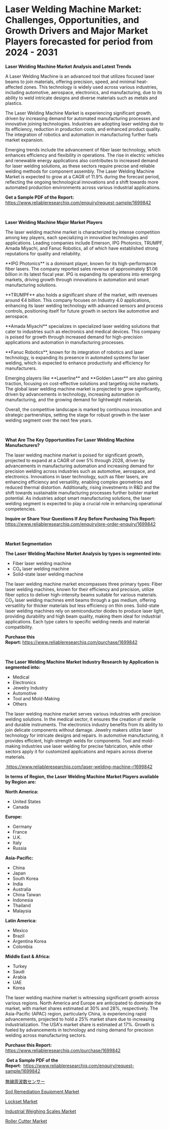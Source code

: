 <p><h1>Laser Welding Machine Market: Challenges, Opportunities, and Growth Drivers and Major Market Players forecasted for period from 2024 - 2031</h1></p><p><strong>Laser Welding Machine Market Analysis and Latest Trends</strong></p>
<p><p>A Laser Welding Machine is an advanced tool that utilizes focused laser beams to join materials, offering precision, speed, and minimal heat-affected zones. This technology is widely used across various industries, including automotive, aerospace, electronics, and manufacturing, due to its ability to weld intricate designs and diverse materials such as metals and plastics.</p><p>The Laser Welding Machine Market is experiencing significant growth, driven by increasing demand for automated manufacturing processes and innovative joining technologies. Industries are adopting laser welding due to its efficiency, reduction in production costs, and enhanced product quality. The integration of robotics and automation in manufacturing further fuels market expansion.</p><p>Emerging trends include the advancement of fiber laser technology, which enhances efficiency and flexibility in operations. The rise in electric vehicles and renewable energy applications also contributes to increased demand for laser welding solutions, as these sectors require precise and reliable welding methods for component assembly. The Laser Welding Machine Market is expected to grow at a CAGR of 11.9% during the forecast period, reflecting the ongoing technological innovations and a shift towards more automated production environments across various industrial applications.</p></p>
<p><strong>Get a Sample PDF of the Report:&nbsp;</strong> <a href="https://www.reliableresearchiq.com/enquiry/request-sample/1699842?utm_campaign=1102&utm_medium=2&utm_source=Github&utm_content=ia&utm_term=21102024&utm_id=laser-welding-machine">https://www.reliableresearchiq.com/enquiry/request-sample/1699842</a></p>
<p>&nbsp;</p>
<p><strong>Laser Welding Machine Major Market Players</strong></p>
<p><p>The laser welding machine market is characterized by intense competition among key players, each specializing in innovative technologies and applications. Leading companies include Emerson, IPG Photonics, TRUMPF, Amada Miyachi, and Fanuc Robotics, all of which have established strong reputations for quality and reliability.</p><p>**IPG Photonics** is a dominant player, known for its high-performance fiber lasers. The company reported sales revenue of approximately $1.06 billion in its latest fiscal year. IPG is expanding its operations into emerging markets, driving growth through innovations in automation and smart manufacturing solutions.</p><p>**TRUMPF** also holds a significant share of the market, with revenues around €4 billion. This company focuses on Industry 4.0 applications, enhancing its laser welding technology with advanced sensors and process controls, positioning itself for future growth in sectors like automotive and aerospace.</p><p>**Amada Miyachi** specializes in specialized laser welding solutions that cater to industries such as electronics and medical devices. This company is poised for growth through increased demand for high-precision applications and automation in manufacturing processes.</p><p>**Fanuc Robotics**, known for its integration of robotics and laser technology, is expanding its presence in automated systems for laser welding, which is expected to enhance productivity and efficiency for manufacturers.</p><p>Emerging players like **Laserline** and **Golden Laser** are also gaining traction, focusing on cost-effective solutions and targeting niche markets. The global laser welding machine market is projected to grow significantly, driven by advancements in technology, increasing automation in manufacturing, and the growing demand for lightweight materials.</p><p>Overall, the competitive landscape is marked by continuous innovation and strategic partnerships, setting the stage for robust growth in the laser welding segment over the next few years.</p></p>
<p>&nbsp;</p>
<p><strong>What Are The Key Opportunities For Laser Welding Machine Manufacturers?</strong></p>
<p><p>The laser welding machine market is poised for significant growth, projected to expand at a CAGR of over 5% through 2028, driven by advancements in manufacturing automation and increasing demand for precision welding across industries such as automotive, aerospace, and electronics. Innovations in laser technology, such as fiber lasers, are enhancing efficiency and versatility, enabling complex geometries and reduced thermal distortion. Additionally, rising investments in R&D and the shift towards sustainable manufacturing processes further bolster market potential. As industries adopt smart manufacturing solutions, the laser welding segment is expected to play a crucial role in enhancing operational competencies.</p></p>
<p><strong>Inquire or Share Your Questions If Any Before Purchasing This Report:</strong> <a href="https://www.reliableresearchiq.com/enquiry/pre-order-enquiry/1699842?utm_campaign=1102&utm_medium=2&utm_source=Github&utm_content=ia&utm_term=21102024&utm_id=laser-welding-machine">https://www.reliableresearchiq.com/enquiry/pre-order-enquiry/1699842</a></p>
<p>&nbsp;</p>
<p><strong>Market Segmentation</strong></p>
<p><strong>The Laser Welding Machine Market Analysis by types is segmented into:</strong></p>
<p><ul><li>Fiber laser welding machine</li><li>CO₂ laser welding machine</li><li>Solid-state laser welding machine</li></ul></p>
<p><p>The laser welding machine market encompasses three primary types: Fiber laser welding machines, known for their efficiency and precision, utilize fiber optics to deliver high-intensity beams suitable for various materials. CO₂ laser welding machines emit beams through a gas medium, offering versatility for thicker materials but less efficiency on thin ones. Solid-state laser welding machines rely on semiconductor diodes to produce laser light, providing durability and high beam quality, making them ideal for industrial applications. Each type caters to specific welding needs and material compatibility.</p></p>
<p><strong>Purchase this Report:&nbsp;</strong><a href="https://www.reliableresearchiq.com/purchase/1699842?utm_campaign=1102&utm_medium=2&utm_source=Github&utm_content=ia&utm_term=21102024&utm_id=laser-welding-machine">https://www.reliableresearchiq.com/purchase/1699842</a></p>
<p>&nbsp;</p>
<p><strong>The Laser Welding Machine Market Industry Research by Application is segmented into:</strong></p>
<p><ul><li>Medical</li><li>Electronics</li><li>Jewelry Industry</li><li>Automotive</li><li>Tool and Mold-Making</li><li>Others</li></ul></p>
<p><p>The laser welding machine market serves various industries with precision welding solutions. In the medical sector, it ensures the creation of sterile and durable instruments. The electronics industry benefits from its ability to join delicate components without damage. Jewelry makers utilize laser technology for intricate designs and repairs. In automotive manufacturing, it provides efficient, high-strength welds for components. Tool and mold-making industries use laser welding for precise fabrication, while other sectors apply it for customized applications and repairs across diverse materials.</p></p>
<p><a href="https://www.reliableresearchiq.com/laser-welding-machine-r1699842?utm_campaign=1102&utm_medium=2&utm_source=Github&utm_content=ia&utm_term=21102024&utm_id=laser-welding-machine">&nbsp;https://www.reliableresearchiq.com/laser-welding-machine-r1699842</a></p>
<p><strong>In terms of Region, the Laser Welding Machine Market Players available by Region are:</strong></p>
<p>
    <p> <strong> North America: </strong>
        <ul>
            <li>United States</li>
            <li>Canada</li>
        </ul>
        </p> 
    <p> <strong> Europe: </strong>
        <ul>
            <li>Germany</li>
            <li>France</li>
            <li>U.K.</li>
            <li>Italy</li>
            <li>Russia</li>
        </ul>
        </p> 
    <p> <strong> Asia-Pacific: </strong>
        <ul>
            <li>China</li>
            <li>Japan</li>
            <li>South Korea</li>
            <li>India</li>
            <li>Australia</li>
            <li>China Taiwan</li>
            <li>Indonesia</li>
            <li>Thailand</li>
            <li>Malaysia</li>
        </ul>
        </p> 
    <p> <strong> Latin America: </strong>
        <ul>
            <li>Mexico</li>
            <li>Brazil</li>
            <li>Argentina Korea</li>
            <li>Colombia</li>
        </ul>
        </p> 
    <p> <strong> Middle East & Africa: </strong>
        <ul>
            <li>Turkey</li>
            <li>Saudi</li>
            <li>Arabia</li>
            <li>UAE</li>
            <li>Korea</li>
        </ul>
    </p>
    </p>
<p><p>The laser welding machine market is witnessing significant growth across various regions. North America and Europe are anticipated to dominate the market, with market shares estimated at 30% and 28%, respectively. The Asia-Pacific (APAC) region, particularly China, is experiencing rapid advancements, projected to hold a 25% market share due to increasing industrialization. The USA's market share is estimated at 17%. Growth is fueled by advancements in technology and rising demand for precision welding across manufacturing sectors.</p></p>
<p><strong>Purchase this Report: </strong><a href="https://www.reliableresearchiq.com/purchase/1699842?utm_campaign=1102&utm_medium=2&utm_source=Github&utm_content=ia&utm_term=21102024&utm_id=laser-welding-machine">https://www.reliableresearchiq.com/purchase/1699842</a></p>
<p>&nbsp;<strong>Get a Sample PDF of the Report:&nbsp;&nbsp;</strong><a href="https://www.reliableresearchiq.com/enquiry/request-sample/1699842?utm_campaign=1102&utm_medium=2&utm_source=Github&utm_content=ia&utm_term=21102024&utm_id=laser-welding-machine">https://www.reliableresearchiq.com/enquiry/request-sample/1699842</a></p>
<p><strong></strong></p>
<p><p><a href="https://github.com/mohamedbakry57/Market-Research-Report-List-6/blob/main/651153519662.md?utm_campaign=1102&utm_medium=2&utm_source=Github&utm_content=ia&utm_term=21102024&utm_id=laser-welding-machine">無線周波数センサー</a></p><p><a href="https://issuu.com/reportprime-2/docs/soil-remediation-equipment-market-s_0bfd10d0c8c483?utm_campaign=1102&utm_medium=2&utm_source=Github&utm_content=ia&utm_term=21102024&utm_id=laser-welding-machine">Soil Remediation Equipment Market</a></p><p><a href="https://www.linkedin.com/pulse/insights-lockset-market-players-size-geographical-qpfsf?utm_campaign=1102&utm_medium=2&utm_source=Github&utm_content=ia&utm_term=21102024&utm_id=laser-welding-machine">Lockset Market</a></p><p><a href="https://www.linkedin.com/pulse/industrial-weighing-scales-market-indicators-size-gnfjf?utm_campaign=1102&utm_medium=2&utm_source=Github&utm_content=ia&utm_term=21102024&utm_id=laser-welding-machine">Industrial Weighing Scales Market</a></p><p><a href="https://issuu.com/reportprime-2/docs/roller-cutter-market-size-2030.pptx_ffb82a7bccc539?utm_campaign=1102&utm_medium=2&utm_source=Github&utm_content=ia&utm_term=21102024&utm_id=laser-welding-machine">Roller Cutter Market</a></p></p>